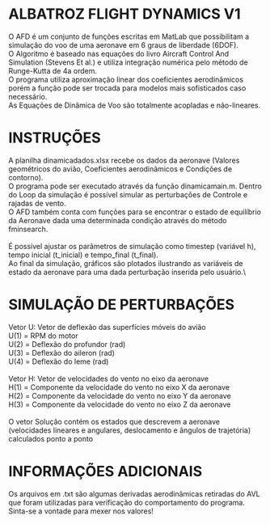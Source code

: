 # ALBATROZ FLIGHT DYNAMICS V1

O AFD é um conjunto de funções escritas em MatLab que possibilitam a simulação do voo de uma aeronave em 6 graus de liberdade (6DOF).\
O Algoritmo é baseado nas equações do livro Aircraft Control And Simulation (Stevens Et al.) e utiliza integração numérica pelo método de Runge-Kutta de 4a ordem.\
O programa utiliza aproximação linear dos coeficientes aerodinâmicos porém a função pode ser trocada para modelos mais sofisticados caso necessário.\
As Equações de Dinâmica de Voo são totalmente acopladas e não-lineares.

# INSTRUÇÕES
A planilha dinamicadados.xlsx recebe os dados da aeronave (Valores geométricos do avião, Coeficientes aerodinâmicos e Condições de contorno).\
O programa pode ser executado através da função dinamicamain.m. Dentro do Loop da simulação é possível simular as perturbações de Controle e rajadas de vento.\
O AFD também conta com funções para se encontrar o estado de equilíbrio da Aeronave dada uma determinada condição através do método fminsearch.\
\
É possível ajustar os parâmetros de simulação como timestep (variável h), tempo inicial (t_inicial) e tempo_final (t_final).\
Ao final da simulação, gráficos são plotados ilustrando as variáveis de estado da aeronave para uma dada perturbação inserida pelo usuário.\

# SIMULAÇÃO DE PERTURBAÇÕES
Vetor U: Vetor de deflexão das superfícies móveis do avião\
U(1) = RPM do motor\
U(2) = Deflexão do profundor (rad)\
U(3) = Deflexão do aileron (rad)\
U(4) = Deflexão do leme (rad)\
\
Vetor H: Vetor de velocidades do vento no eixo da aeronave\
H(1) = Componente da velocidade do vento no eixo X da aeronave\
H(2) = Componente da velocidade do vento no eixo Y da aeronave\
H(3) = Componente da velocidade do vento no eixo Z da aeronave\
\
O vetor Solução contém os estados que descrevem a aeronave (velocidades lineares e angulares, deslocamento e ângulos de trajetória) calculados ponto a ponto

# INFORMAÇÕES ADICIONAIS
Os arquivos em .txt são algumas derivadas aerodinâmicas retiradas do AVL que foram utilizadas para verificação do comportamento do programa. Sinta-se a vontade para mexer nos valores!
